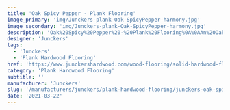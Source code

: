 ```yaml
---
title: 'Oak Spicy Pepper - Plank Flooring'
image_primary: 'img/Junckers-plank-Oak-SpicyPepper-harmony.jpg'
image_secondary: 'img/Junckers-plank-Oak-SpicyPepper-harmony.jpg'
description: 'Oak%20Spicy%20Pepper%20-%20Plank%20Flooring%0A%0AAn%20Oak%20Plank%20toned%20with%20a%20slightly%20transparent%20dark%20grey%20stain.%0A%0AThis%20floor%20is%20also%20available%20as%20ships%20decking.%20The%20black%20neoprene%20strip%20placed%20between%20the%20boards%20adds%20a%20maritime%20look%20to%20the%20floor.%A0'
designer: 'Junckers'
tags:
  - 'Junckers'
  - 'Plank Hardwood Flooring'
href: 'https://www.junckershardwood.com/wood-flooring/solid-hardwood-flooring/plank-hardwood-flooring/product-page/oak-spicy-pepper-plank-flooring'
category: 'Plank Hardwood Flooring'
subtitle: ''
manufacturer: 'Junckers'
slug: '/manufacturers/junckers/plank-hardwood-flooring/junckers-oak-spicy-pepper-plank-flooring'
date: '2021-03-22'
---
```

